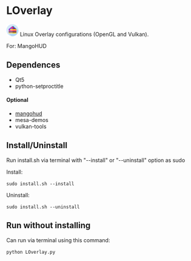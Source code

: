 
# LOverlay

![](src/res/cake-piece.png) Linux Overlay configurations (OpenGL and Vulkan).

For: MangoHUD

## Dependences 

- Qt5
- python-setproctitle

#### Optional

- [mangohud](https://github.com/flightlessmango/MangoHud)
- mesa-demos
- vulkan-tools



## Install/Uninstall
Run install.sh via terminal with "--install" or "--uninstall" option as sudo

Install:
```
sudo install.sh --install
```
Uninstall:
```
sudo install.sh --uninstall
```

## Run without installing
Can run via terminal using this command:
```
python LOverlay.py
```
